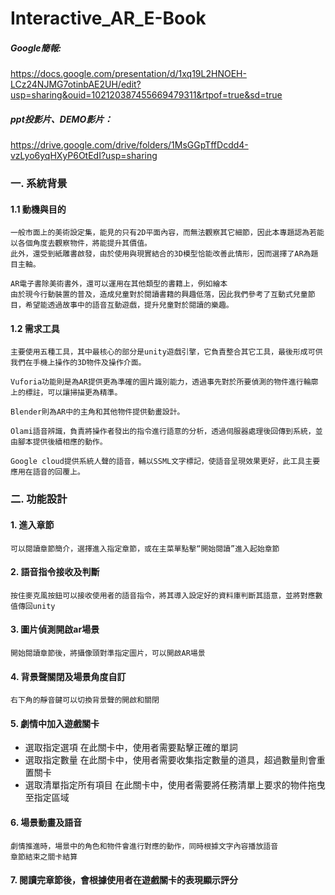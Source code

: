 # Interactive_AR_E-Book
##### Google簡報: 
https://docs.google.com/presentation/d/1xq19L2HNOEH-LCz24NJMG7otinbAE2UH/edit?usp=sharing&ouid=102120387455669479311&rtpof=true&sd=true

##### ppt投影片、DEMO影片：
https://drive.google.com/drive/folders/1MsGGpTffDcdd4-vzLyo6yqHXyP6OtEdI?usp=sharing

### 一. 系統背景
#### 1.1 動機與目的
    一般市面上的美術設定集，能見的只有2D平面內容，而無法觀察其它細節，因此本專題認為若能以各個角度去觀察物件，將能提升其價值。
    此外，還受到紙雕書啟發，由於使用與現實結合的3D模型恰能改善此情形，因而選擇了AR為題目主軸。
    
    AR電子書除美術書外，還可以運用在其他類型的書籍上，例如繪本
    由於現今行動裝置的普及，造成兒童對於閱讀書籍的興趣低落，因此我們參考了互動式兒童節目，希望能透過故事中的語音互動遊戲，提升兒童對於閱讀的樂趣。
#### 1.2 需求工具
    主要使用五種工具，其中最核心的部分是unity遊戲引擎，它負責整合其它工具，最後形成可供我們在手機上操作的3D物件及操作介面。

    Vuforia功能則是為AR提供更為準確的圖片識別能力，透過事先對於所要偵測的物件進行輪廓上的標註，可以讓掃描更為精準。

    Blender則為AR中的主角和其他物件提供動畫設計。

    Olami語音辨識，負責將操作者發出的指令進行語意的分析，透過伺服器處理後回傳到系統，並由腳本提供後續相應的動作。

    Google cloud提供系統人聲的語音，輔以SSML文字標記，使語音呈現效果更好，此工具主要應用在語音的回覆上。

### 二. 功能設計
#### 1. 進入章節
    可以閱讀章節簡介，選擇進入指定章節，或在主菜單點擊“開始閱讀”進入起始章節
#### 2. 語音指令接收及判斷
    按住麥克風按鈕可以接收使用者的語音指令，將其導入設定好的資料庫判斷其語意，並將對應數值傳回unity
#### 3. 圖片偵測開啟ar場景
    開始閱讀章節後，將攝像頭對準指定圖片，可以開啟AR場景
#### 4. 背景聲關閉及場景角度自訂
    右下角的靜音鍵可以切換背景聲的開啟和關閉
#### 5. 劇情中加入遊戲關卡
- 選取指定選項
    在此關卡中，使用者需要點擊正確的單詞
- 選取指定數量
    在此關卡中，使用者需要收集指定數量的道具，超過數量則會重置關卡
- 選取清單指定所有項目
    在此關卡中，使用者需要將任務清單上要求的物件拖曳至指定區域
#### 6. 場景動畫及語音
    劇情推進時，場景中的角色和物件會進行對應的動作，同時根據文字內容播放語音
    章節結束之關卡結算
#### 7. 閱讀完章節後，會根據使用者在遊戲關卡的表現顯示評分
